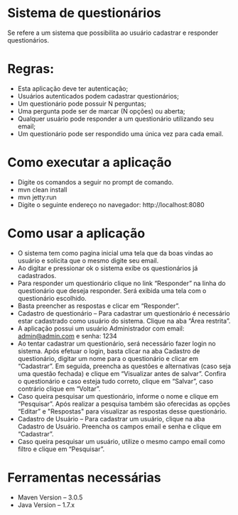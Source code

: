 # Sistema de questionários
Se refere a um sistema que possibilita ao usuário cadastrar e responder questionários. 

# Regras:
 - Esta aplicação deve ter autenticação;
 - Usuários autenticados podem cadastrar questionários;
 - Um questionário pode possuir N perguntas;
 - Uma pergunta pode ser de marcar (N opções) ou aberta;
 - Qualquer usuário pode responder a um questionário utilizando seu email;
 - Um questionário pode ser respondido uma única vez para cada email.

# Como executar a aplicação
- Digite os comandos a seguir no prompt de comando.
- mvn clean install
- mvn jetty:run
- Digite o seguinte endereço no navegador: http://localhost:8080

# Como usar a aplicação
- O sistema tem como pagina inicial uma tela que da boas vindas ao usuário e solicita que o mesmo digite seu email. 
- Ao digitar e pressionar ok o sistema exibe os questionários já cadastrados. 
- Para responder um questionário clique no link “Responder” na linha do questionário que deseja responder.
Será exibida uma tela com o questionário escolhido. 
- Basta preencher as respostas e clicar em “Responder”.
- Cadastro de questionário – Para cadastrar um questionário é necessário estar cadastrado como usuário do sistema. Clique na aba “Área restrita”.
- A aplicação possui um usuário Administrador com email: admin@admin.com e senha: 1234
- Ao tentar cadastrar um questionário, será necessário fazer login no sistema. Após efetuar o login, basta clicar na aba Cadastro de questionário, digitar um nome para o questionário e clicar em “Cadastrar”. Em seguida, preencha as questões e alternativas (caso seja uma questão fechada) e clique em “Visualizar antes de salvar”. Confira o questionário e caso esteja tudo correto, clique em “Salvar”, caso contrário clique em “Voltar”.
- Caso queira pesquisar um questionário, informe o nome e clique em “Pesquisar”. Após realizar a pesquisa também são oferecidas as opções “Editar” e "Respostas" para visualizar as respostas desse questionário. 
- Cadastro de Usuário – Para cadastrar um usuário, clique na aba Cadastro de Usuário. Preencha os campos email e senha e clique em “Cadastrar”.
- Caso queira pesquisar um usuário, utilize o mesmo campo email como filtro e clique em “Pesquisar”.


# Ferramentas necessárias
- Maven Version – 3.0.5
- Java Version – 1.7.x




